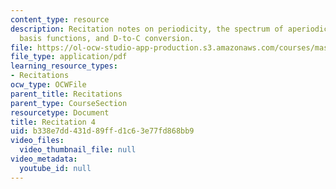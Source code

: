 ```yaml
---
content_type: resource
description: Recitation notes on periodicity, the spectrum of aperiodic functions,
  basis functions, and D-to-C conversion.
file: https://ol-ocw-studio-app-production.s3.amazonaws.com/courses/mas-160-signals-systems-and-information-for-media-technology-fall-2007/b338e7dd431d89ffd1c63e77fd868bb9_rec4.pdf
file_type: application/pdf
learning_resource_types:
- Recitations
ocw_type: OCWFile
parent_title: Recitations
parent_type: CourseSection
resourcetype: Document
title: Recitation 4
uid: b338e7dd-431d-89ff-d1c6-3e77fd868bb9
video_files:
  video_thumbnail_file: null
video_metadata:
  youtube_id: null
---
```

